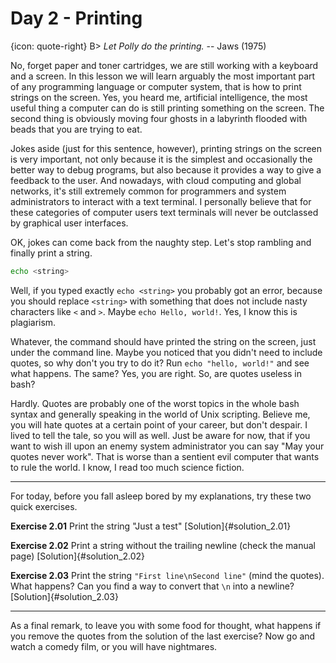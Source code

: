 # Day 2 - Printing

{icon: quote-right}
B> _Let Polly do the printing._ -- Jaws (1975)

No, forget paper and toner cartridges, we are still working with a keyboard and a screen. In this lesson we will learn arguably the most important part of any programming language or computer system, that is how to print strings on the screen. Yes, you heard me, artificial intelligence, the most useful thing a computer can do is still printing something on the screen. The second thing is obviously moving four ghosts in a labyrinth flooded with beads that you are trying to eat.

Jokes aside (just for this sentence, however), printing strings on the screen is very important, not only because it is the simplest and occasionally the better way to debug programs, but also because it provides a way to give a feedback to the user. And nowadays, with cloud computing and global networks, it's still extremely common for programmers and system administrators to interact with a text terminal. I personally believe that for these categories of computer users text terminals will never be outclassed by graphical user interfaces.

OK, jokes can come back from the naughty step. Let's stop rambling and finally print a string.

``` sh
echo <string>
```

Well, if you typed exactly `echo <string>` you probably got an error, because you should replace `<string>` with something that does not include nasty characters like `<` and `>`. Maybe `echo Hello, world!`. Yes, I know this is plagiarism.

Whatever, the command should have printed the string on the screen, just under the command line. Maybe you noticed that you didn't need to include quotes, so why don't you try to do it? Run `echo "hello, world!"` and see what happens. The same? Yes, you are right. So, are quotes useless in bash?

Hardly. Quotes are probably one of the worst topics in the whole bash syntax and generally speaking in the world of Unix scripting. Believe me, you will hate quotes at a certain point of your career, but don't despair. I lived to tell the tale, so you will as well. Just be aware for now, that if you want to wish ill upon an enemy system administrator you can say "May your quotes never work". That is worse than a sentient evil computer that wants to rule the world. I know, I read too much science fiction.

* * *

For today, before you fall asleep bored by my explanations, try these two quick exercises.

**Exercise 2.01**
Print the string "Just a test"
[Solution]{#solution_2.01}

**Exercise 2.02**
Print a string without the trailing newline (check the manual page)
[Solution]{#solution_2.02}

**Exercise 2.03**
Print the string `"First line\nSecond line"` (mind the quotes). What happens? Can you find a way to convert that `\n` into a newline?
[Solution]{#solution_2.03}

* * *

As a final remark, to leave you with some food for thought, what happens if you remove the quotes from the solution of the last exercise? Now go and watch a comedy film, or you will have nightmares.
